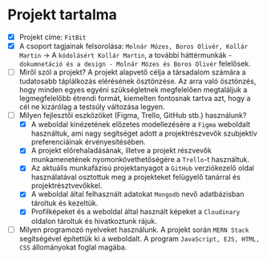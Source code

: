 # Projekt tartalma

- [x] Projekt címe: `FitBit`
- [x] A csoport tagjainak felsorolása: `Molnár Mózes, Boros Olivér, Kollár Martin` -> A `kódolásért Kollár Martin`, a további háttérmunkák - `dokumnetáció és a design - Molnár Mózes és Boros Olivér` felelősek.
- [ ] Miről szól a projekt? 
A projekt alapvető célja a társadalom számára a tudatosabb táplálkozás elérésének ösztönzése. Az arra való ösztönzés, hogy minden egyes egyéni szükségletnek megfelelően megtaláljuk a legmegfelelőbb étrendi formát, kiemelten fontosnak tartva azt, hogy a cél ne kizárólag a testsúly változása legyen.
- [ ] Milyen fejlesztői eszközöket (Figma, Trello, GitHub stb.) használunk?
    - [x] A weboldal kinézetének előzetes modellezésére a `Figma` weboldalt használtuk, ami nagy segítséget adott a projektrészvevők szubjektív preferenciáinak érvényesítésében.
    - [x] A projekt előrehaladásának, illetve a projekt részvevők munkamenetének nyomonkövethetőségére a `Trello`-t használtuk.
    - [x] Az aktuális munkafázisú projektanyagot a `GitHub` verziókezelő oldal használatával osztottuk meg a projekteket felügyelő tanárral és projektrésztvevőkkel.
    - [x] A weboldal által felhasznált adatokat `Mongodb` nevő adatbázisban tároltuk és kezeltük.
    - [x] Profilképeket és a weboldal által használt képeket a `Cloudinary` oldalon tároltuk és hivatkoztunk rájuk.    
- [ ] Milyen programozó nyelveket használunk. A projekt során `MERN Stack` segítségével építettük ki a weboldalt. A program `JavaScript, EJS, HTML, CSS` állományokat foglal magába.